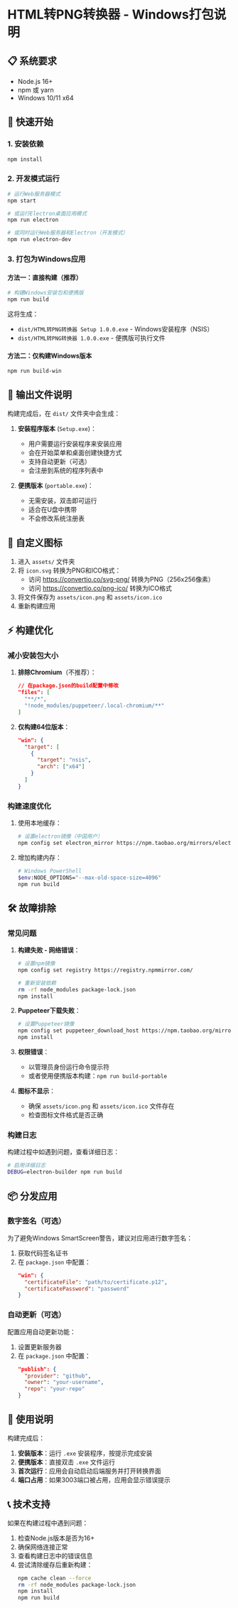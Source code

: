 # HTML转PNG转换器 - Windows打包说明

## 📋 系统要求

- Node.js 16+ 
- npm 或 yarn
- Windows 10/11 x64

## 🚀 快速开始

### 1. 安装依赖

```bash
npm install
```

### 2. 开发模式运行

```bash
# 运行Web服务器模式
npm start

# 或运行Electron桌面应用模式
npm run electron

# 或同时运行Web服务器和Electron（开发模式）
npm run electron-dev
```

### 3. 打包为Windows应用

#### 方法一：直接构建（推荐）

```bash
# 构建Windows安装包和便携版
npm run build
```

这将生成：
- `dist/HTML转PNG转换器 Setup 1.0.0.exe` - Windows安装程序（NSIS）
- `dist/HTML转PNG转换器 1.0.0.exe` - 便携版可执行文件

#### 方法二：仅构建Windows版本

```bash
npm run build-win
```

## 📁 输出文件说明

构建完成后，在 `dist/` 文件夹中会生成：

1. **安装程序版本** (`Setup.exe`)：
   - 用户需要运行安装程序来安装应用
   - 会在开始菜单和桌面创建快捷方式
   - 支持自动更新（可选）
   - 会注册到系统的程序列表中

2. **便携版本** (`portable.exe`)：
   - 无需安装，双击即可运行
   - 适合在U盘中携带
   - 不会修改系统注册表

## 🎨 自定义图标

1. 进入 `assets/` 文件夹
2. 将 `icon.svg` 转换为PNG和ICO格式：
   - 访问 https://convertio.co/svg-png/ 转换为PNG（256x256像素）
   - 访问 https://convertio.co/png-ico/ 转换为ICO格式
3. 将文件保存为 `assets/icon.png` 和 `assets/icon.ico`
4. 重新构建应用

## ⚡ 构建优化

### 减小安装包大小

1. **排除Chromium**（不推荐）：
   ```json
   // 在package.json的build配置中修改
   "files": [
     "**/*",
     "!node_modules/puppeteer/.local-chromium/**"
   ]
   ```

2. **仅构建64位版本**：
   ```json
   "win": {
     "target": [
       {
         "target": "nsis",
         "arch": ["x64"]
       }
     ]
   }
   ```

### 构建速度优化

1. 使用本地缓存：
   ```bash
   # 设置electron镜像（中国用户）
   npm config set electron_mirror https://npm.taobao.org/mirrors/electron/
   ```

2. 增加构建内存：
   ```bash
   # Windows PowerShell
   $env:NODE_OPTIONS="--max-old-space-size=4096"
   npm run build
   ```

## 🛠️ 故障排除

### 常见问题

1. **构建失败 - 网络错误**：
   ```bash
   # 设置npm镜像
   npm config set registry https://registry.npmmirror.com/
   
   # 重新安装依赖
   rm -rf node_modules package-lock.json
   npm install
   ```

2. **Puppeteer下载失败**：
   ```bash
   # 设置Puppeteer镜像
   npm config set puppeteer_download_host https://npm.taobao.org/mirrors
   npm install
   ```

3. **权限错误**：
   - 以管理员身份运行命令提示符
   - 或者使用便携版本构建：`npm run build-portable`

4. **图标不显示**：
   - 确保 `assets/icon.png` 和 `assets/icon.ico` 文件存在
   - 检查图标文件格式是否正确

### 构建日志

构建过程中如遇到问题，查看详细日志：

```bash
# 启用详细日志
DEBUG=electron-builder npm run build
```

## 📦 分发应用

### 数字签名（可选）

为了避免Windows SmartScreen警告，建议对应用进行数字签名：

1. 获取代码签名证书
2. 在 `package.json` 中配置：
   ```json
   "win": {
     "certificateFile": "path/to/certificate.p12",
     "certificatePassword": "password"
   }
   ```

### 自动更新（可选）

配置应用自动更新功能：

1. 设置更新服务器
2. 在 `package.json` 中配置：
   ```json
   "publish": {
     "provider": "github",
     "owner": "your-username",
     "repo": "your-repo"
   }
   ```

## 🎯 使用说明

构建完成后：

1. **安装版本**：运行 `.exe` 安装程序，按提示完成安装
2. **便携版本**：直接双击 `.exe` 文件运行
3. **首次运行**：应用会自动启动后端服务并打开转换界面
4. **端口占用**：如果3003端口被占用，应用会显示错误提示

## 📞 技术支持

如果在构建过程中遇到问题：

1. 检查Node.js版本是否为16+
2. 确保网络连接正常
3. 查看构建日志中的错误信息
4. 尝试清除缓存后重新构建：
   ```bash
   npm cache clean --force
   rm -rf node_modules package-lock.json
   npm install
   npm run build
   ``` 